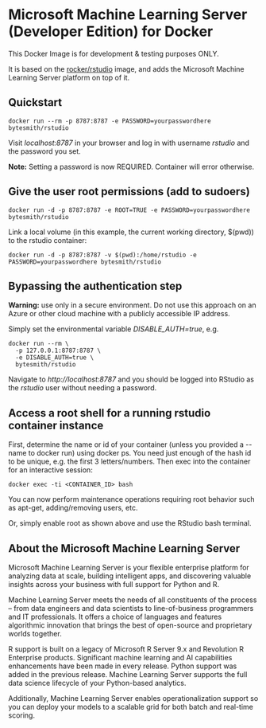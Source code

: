 # Microsoft Machine Learning Server (Developer Edition) for Docker

This Docker Image is for development & testing purposes ONLY.

It is based on the [rocker/rstudio](https://hub.docker.com/r/rocker/rstudio-stable/) image, and adds the Microsoft Machine Learning Server platform on top of it.

## Quickstart
```
docker run --rm -p 8787:8787 -e PASSWORD=yourpasswordhere bytesmith/rstudio
```

Visit *localhost:8787* in your browser and log in with username *rstudio* and the password you set. 

**Note:** Setting a password is now REQUIRED. Container will error otherwise.

## Give the user root permissions (add to sudoers)
```
docker run -d -p 8787:8787 -e ROOT=TRUE -e PASSWORD=yourpasswordhere bytesmith/rstudio
```

Link a local volume (in this example, the current working directory, $(pwd)) to the rstudio container:

```
docker run -d -p 8787:8787 -v $(pwd):/home/rstudio -e PASSWORD=yourpasswordhere bytesmith/rstudio
```

## Bypassing the authentication step

**Warning:** use only in a secure environment. Do not use this approach on an
Azure or other cloud machine with a publicly accessible IP address.

Simply set the environmental variable *DISABLE_AUTH=true*, e.g.

```
docker run --rm \
  -p 127.0.0.1:8787:8787 \
  -e DISABLE_AUTH=true \
  bytesmith/rstudio
```

Navigate to *http://localhost:8787* and you should be logged into RStudio as
the *rstudio* user without needing a password.

## Access a root shell for a running rstudio container instance
First, determine the name or id of your container (unless you provided a --name to docker run) using docker ps. You need just enough of the hash id to be unique, e.g. the first 3 letters/numbers. Then exec into the container for an interactive session:

```
docker exec -ti <CONTAINER_ID> bash
```

You can now perform maintenance operations requiring root behavior such as apt-get, adding/removing users, etc.

Or, simply enable root as shown above and use the RStudio bash terminal.

## About the Microsoft Machine Learning Server

Microsoft Machine Learning Server is your flexible enterprise platform for analyzing data at scale, building intelligent apps, and discovering valuable insights across your business with full support for Python and R.

Machine Learning Server meets the needs of all constituents of the process – from data engineers and data scientists to line-of-business programmers and IT professionals. It offers a choice of languages and features algorithmic innovation that brings the best of open-source and proprietary worlds together.

R support is built on a legacy of Microsoft R Server 9.x and Revolution R Enterprise products. Significant machine learning and AI capabilities enhancements have been made in every release. Python support was added in the previous release. Machine Learning Server supports the full data science lifecycle of your Python-based analytics.

Additionally, Machine Learning Server enables operationalization support so you can deploy your models to a scalable grid for both batch and real-time scoring.
